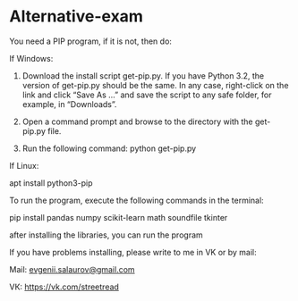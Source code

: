 # Alternative-exam

You need a PIP program, if it is not, then do:

If Windows: 

1. Download the install script get-pip.py. If you have Python 3.2, the version of get-pip.py should be the same. In any case, right-click on the link and click “Save As ...” and save the script to any safe folder, for example, in “Downloads”.

2. Open a command prompt and browse to the directory with the get-pip.py file.

3. Run the following command: python get-pip.py

If Linux:

apt install python3-pip

To run the program, execute the following commands in the terminal:

pip install pandas numpy scikit-learn math soundfile tkinter

after installing the libraries, you can run the program

If you have problems installing, please write to me in VK or by mail:

Mail: evgenii.salaurov@gmail.com

VК: https://vk.com/streetread
